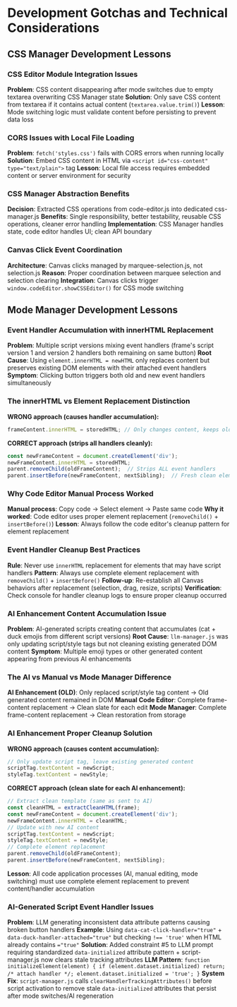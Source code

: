 # Development Gotchas and Technical Considerations

## CSS Manager Development Lessons
### CSS Editor Module Integration Issues
**Problem**: CSS content disappearing after mode switches due to empty textarea overwriting CSS Manager state
**Solution**: Only save CSS content from textarea if it contains actual content (`textarea.value.trim()`)
**Lesson**: Mode switching logic must validate content before persisting to prevent data loss

### CORS Issues with Local File Loading
**Problem**: `fetch('styles.css')` fails with CORS errors when running locally
**Solution**: Embed CSS content in HTML via `<script id="css-content" type="text/plain">` tag
**Lesson**: Local file access requires embedded content or server environment for security

### CSS Manager Abstraction Benefits
**Decision**: Extracted CSS operations from code-editor.js into dedicated css-manager.js
**Benefits**: Single responsibility, better testability, reusable CSS operations, cleaner error handling
**Implementation**: CSS Manager handles state, code editor handles UI; clean API boundary

### Canvas Click Event Coordination
**Architecture**: Canvas clicks managed by marquee-selection.js, not selection.js
**Reason**: Proper coordination between marquee selection and selection clearing
**Integration**: Canvas clicks trigger `window.codeEditor.showCSSEditor()` for CSS mode switching

## Mode Manager Development Lessons

### Event Handler Accumulation with innerHTML Replacement
**Problem**: Multiple script versions mixing event handlers (frame's script version 1 and version 2 handlers both remaining on same button)
**Root Cause**: Using `element.innerHTML = newHTML` only replaces content but preserves existing DOM elements with their attached event handlers
**Symptom**: Clicking button triggers both old and new event handlers simultaneously

### The innerHTML vs Element Replacement Distinction
**WRONG approach (causes handler accumulation):**
```javascript
frameContent.innerHTML = storedHTML; // Only changes content, keeps old handlers
```

**CORRECT approach (strips all handlers cleanly):**
```javascript
const newFrameContent = document.createElement('div');
newFrameContent.innerHTML = storedHTML;
parent.removeChild(oldFrameContent);  // Strips ALL event handlers
parent.insertBefore(newFrameContent, nextSibling);  // Fresh clean element
```

### Why Code Editor Manual Process Worked
**Manual process**: Copy code → Select element → Paste same code
**Why it worked**: Code editor uses proper element replacement (`removeChild()` + `insertBefore()`)
**Lesson**: Always follow the code editor's cleanup pattern for element replacement

### Event Handler Cleanup Best Practices
**Rule**: Never use `innerHTML` replacement for elements that may have script handlers
**Pattern**: Always use complete element replacement with `removeChild()` + `insertBefore()`
**Follow-up**: Re-establish all Canvas behaviors after replacement (selection, drag, resize, scripts)
**Verification**: Check console for handler cleanup logs to ensure proper cleanup occurred

### AI Enhancement Content Accumulation Issue
**Problem**: AI-generated scripts creating content that accumulates (cat + duck emojis from different script versions)
**Root Cause**: `llm-manager.js` was only updating script/style tags but not cleaning existing generated DOM content
**Symptom**: Multiple emoji types or other generated content appearing from previous AI enhancements

### The AI vs Manual vs Mode Manager Difference
**AI Enhancement (OLD)**: Only replaced script/style tag content → Old generated content remained in DOM
**Manual Code Editor**: Complete frame-content replacement → Clean slate for each edit
**Mode Manager**: Complete frame-content replacement → Clean restoration from storage

### AI Enhancement Proper Cleanup Solution
**WRONG approach (causes content accumulation):**
```javascript
// Only update script tag, leave existing generated content
scriptTag.textContent = newScript;
styleTag.textContent = newStyle;
```

**CORRECT approach (clean slate for each AI enhancement):**
```javascript
// Extract clean template (same as sent to AI)
const cleanHTML = extractCleanHTML(frame);
const newFrameContent = document.createElement('div');
newFrameContent.innerHTML = cleanHTML;
// Update with new AI content
scriptTag.textContent = newScript;
styleTag.textContent = newStyle;
// Complete element replacement
parent.removeChild(oldFrameContent);
parent.insertBefore(newFrameContent, nextSibling);
```

**Lesson**: All code application processes (AI, manual editing, mode switching) must use complete element replacement to prevent content/handler accumulation

### AI-Generated Script Event Handler Issues
**Problem**: LLM generating inconsistent data attribute patterns causing broken button handlers
**Example**: Using `data-cat-click-handler="true"` + `data-duck-handler-attached="true"` but checking `!== 'true'` when HTML already contains `="true"`
**Solution**: Added constraint #5 to LLM prompt requiring standardized `data-initialized` attribute pattern + script-manager.js now clears stale tracking attributes
**LLM Pattern**: `function initializeElement(element) { if (element.dataset.initialized) return; /* attach handler */; element.dataset.initialized = 'true'; }`
**System Fix**: `script-manager.js` calls `clearHandlerTrackingAttributes()` before script activation to remove stale `data-initialized` attributes that persist after mode switches/AI regeneration